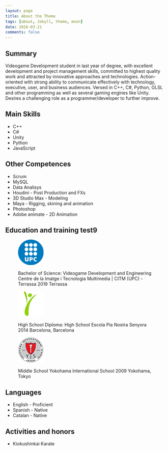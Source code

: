 ```yaml
---
layout: page
title: About the Theme
tags: [about, Jekyll, theme, moon]
date: 2016-03-21
comments: false
---
```


## Summary
Videogame Development student in last year of degree, with excellent development and project management skills, committed to highest quality work and attracted by innovative approaches and technologies. Action-oriented with strong ability to communicate effectively with technology, executive, user, and business audiences.
Versed in C++, C#, Python, GLSL and other programming as well as several gaming engines like Unity. Desires a challenging role as a programmer/developer to further improve.

## Main Skills
* C++
* C#
* Unity
* Python
* JavaScript

## Other Competences
* Scrum
* MySQL
* Data Analisys
* Houdini - Post Production and FXs
* 3D Studio Max - Modeling
* Maya - Rigging, skining and animation
* Photoshop
* Adobe animate - 2D Animation

## Education and training test9

<figure>
	<a href="../assets/img/UPC.png"><img src="../assets/img/UPC.png"></a>
    <p>
    Bachelor of Science: Videogame Development and Engineering
    Centre de la Imatge i Tecnologia Multimedia | CITM (UPC) - Terrassa 2019
    Terrassa
    </p>
</figure>

<figure>
	<a href="../assets/img/PIA.png"><img src="../assets/img/PIA.png"></a>
    <p>
    High School Diploma: High School
    Escola Pia Nostra Senyora 2014
    Barcelona, Barcelona
    </p>
</figure>

<figure>
	<a href="../assets/img/YIS.png"><img src="../assets/img/YIS.png"></a>
    <p>
    Middle School
    Yokohama International School 2009
    Yokohama, Tokyo
    </p>
</figure>


## Languages
* English - Proficient
* Spanish - Native
* Catalan - Native

## Activities and honors
* Kiokushinkai Karate
